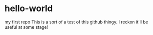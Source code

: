 # hello-world
my first repo
This is a sort of a test of this github thingy. I reckon it'll be useful at some stage!
